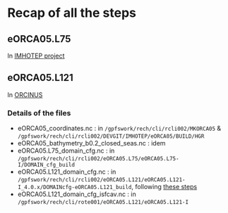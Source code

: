 # Recap of all the steps

## eORCA05.L75

In [IMHOTEP project](https://github.com/molines/IMHOTEP/blob/master/eORCA05/Preparing_eORCA05.L75.md)

## eORCA05.L121

In [ORCINUS](https://github.com/auraoupa/grand-challenge-adastra-ORCA36/tree/AAjeanzay/eORCA05#horizontal-grid--from-orca05-to-eorca05)

### Details of the files
 - eORCA05_coordinates.nc : in ```/gpfswork/rech/cli/rcli002/MKORCA05``` & ```/gpfswork/rech/cli/rcli002/DEVGIT/IMHOTEP/eORCA05/BUILD/HGR```
 - eORCA05_bathymetry_b0.2_closed_seas.nc : idem
 - eORCA05.L75_domain_cfg.nc : in ```/gpfswork/rech/cli/rcli002/eORCA05.L75/eORCA05.L75-I/DOMAIN_cfg_build```
 - eORCA05.L121_domain_cfg.nc : in ```/gpfswork/rech/cli/rcli002/eORCA05.L121/eORCA05.L121-I_4.0.x/DOMAINcfg-eORCA05.L121_build```, following [these steps](https://github.com/auraoupa/grand-challenge-adastra-ORCA36/blob/AAjeanzay/eORCA05/BUILD/DOMAIN_cfg/README.md)
 - eORCA05.L121_domain_cfg_isfcav.nc : in ```/gpfswork/rech/cli/rote001/eORCA05.L121/eORCA05.L121-I```

